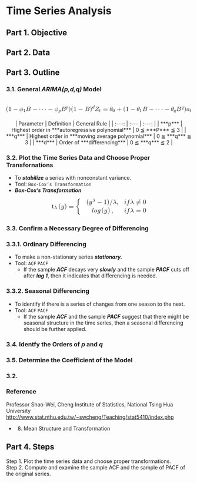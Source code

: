# Time Series Analysis
## Part 1. Objective
## Part 2. Data
## Part 3. Outline
### 3.1. General ***ARIMA(p,d,q)*** Model
<br>
<div align=center><img src="https://github.com/lclh813/Time_Series_Analysis/blob/master/ARIMA.png"/></div>
<br>


<center>
| Parameter | Definition                                       | General Rule     | 
| :---:     | :---                                             | :---:            | 
| ***p***   | Highest order in ***autoregressive polynomial*** | 0 ≦ ***P*** ≦ 3 | 
| ***q***   | Highest order in ***moving average polynomial*** | 0 ≦ ***q*** ≦ 3 | 
| ***d***   | Order of ***differencing***                      | 0 ≦ ***q*** ≦ 2 | 
</center>

### 3.2. Plot the Time Series Data and Choose Proper Transfornations
- To ***stabilize*** a series with nonconstant variance.
- Tool: ```Box-Cox’s Transformation```
- ***Box-Cox’s Transformation*** 

<div align=center><img src="https://github.com/lclh813/Time_Series_Analysis/blob/master/BoxCox.png"/></div>

### 3.3. Confirm a Necessary Degree of Differencing
### 3.3.1. Ordinary Differencing
- To make a non-stationary series ***stationary.***
- Tool: ```ACF``` ```PACF```
  - If the sample ***ACF*** decays very ***slowly*** and the sample ***PACF*** cuts off after ***lag 1***, then it indicates that differencing  is needed.
  
### 3.3.2. Seasonal Differencing
- To identify if there is a series of changes from one season to the next.
- Tool: ```ACF``` ```PACF```
  - If the sample ***ACF*** and the sample ***PACF*** suggest that there might be seasonal structure in the time series, then a seasonal differencing should be further applied.
  
### 3.4. Identfy the Orders of ***p*** and ***q***
  
### 3.5. Determine the Coefficient of the Model


### 3.2. 

### Reference
Professor Shao-Wei, Cheng
Institute of Statistics, National Tsing Hua University
http://www.stat.nthu.edu.tw/~swcheng/Teaching/stat5410/index.php
- 08. Mean Structure and Transformation




## Part 4. Steps

Step 1. Plot the time series data and choose proper transformations.  
Step 2. Compute and examine the sample ACF and the sample of PACF of the original series.
